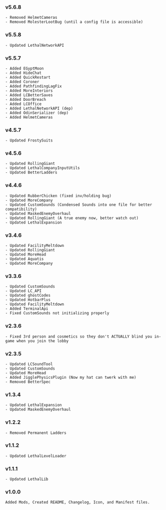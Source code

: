 ### v5.6.8
```
- Removed HelmetCameras
- Removed MolesterLootBug (until a config file is accessible)
```
### v5.5.8
```
- Updated LethalNetworkAPI
```
### v5.5.7
```
- Added EGyptMoon
- Added HideChat
- Added QuickRestart
- Added Coroner
- Added PathfindingLagFix
- Added MoreInteriors
- Added LCBetterSaves
- Added DoorBreach
- Added LCOffice
- Added LethalNetworkAPI (dep)
- Added OdinSerializer (dep)
- Added HelmetCameras
```
### v4.5.7
```
- Updated FrostySuits
```
### v4.5.6
```
- Updated RollingGiant
- Updated LethalCompanyInputUtils
- Updated BetterLadders
```
### v4.4.6
```
- Updated RubberChicken (fixed inv/holding bug)
- Updated MoreCompany
- Updated CustomSounds (Condensed Sounds into one file for better compatibility)
- Updated MaskedEnemyOverhaul
- Updated RollingGiant (A true enemy now, better watch out)
- Updated LethalExpansion
```
### v3.4.6
```
- Updated FacilityMeltdown
- Updated RollingGiant
- Updated MoreHead
- Updated Aquatis
- Updated MoreCompany
```
### v3.3.6
```
- Updated CustomSounds
- Updated LC_API
- Updated ghostCodes
- Updated HotbarPlus
- Updated FacilityMeltdown
- Added TerminalApi
- Fixed CustomSounds not initializing properly
```
### v2.3.6
```
- Fixed 3rd person and cosmetics so they don't ACTUALLY blind you in-game when you join the lobby
```
### v2.3.5
```
- Updated LCSoundTool
- Updated CustomSounds
- Updated MoreHead
- Added JigglePhysicsPlugin (Now my hat can twerk with me)
- Removed BetterSpec
```
### v1.3.4
```
- Updated LethalExpansion
- Updated MaskedEnemyOverhaul
```
### v1.2.2
```
- Removed Permanent Ladders
```
### v1.1.2
```
- Updated LethalLevelLoader
```
### v1.1.1
```
- Updated LethalLib
```
### v1.0.0
```
Added Mods, Created README, Changelog, Icon, and Manifest files.
```

